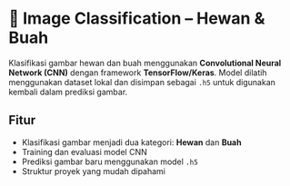 # 🧠 Image Classification – Hewan & Buah

Klasifikasi gambar hewan dan buah menggunakan **Convolutional Neural Network (CNN)** dengan framework **TensorFlow/Keras**. Model dilatih menggunakan dataset lokal dan disimpan sebagai `.h5` untuk digunakan kembali dalam prediksi gambar.

## Fitur

- Klasifikasi gambar menjadi dua kategori: **Hewan** dan **Buah**
- Training dan evaluasi model CNN
- Prediksi gambar baru menggunakan model `.h5`
- Struktur proyek yang mudah dipahami

